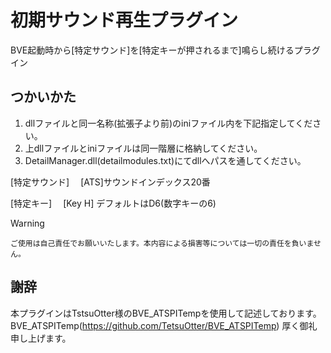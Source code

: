 # 初期サウンド再生プラグイン
BVE起動時から[特定サウンド]を[特定キーが押されるまで]鳴らし続けるプラグイン

## つかいかた
1. dllファイルと同一名称(拡張子より前)のiniファイル内を下記指定してください。
2. 上dllファイルとiniファイルは同一階層に格納してください。
3. DetailManager.dll(detailmodules.txt)にてdllへパスを通してください。

[特定サウンド]
　[ATS]サウンドインデックス20番

[特定キー]
　[Key H] デフォルトはD6(数字キーの6)

> [!WARNING]
> `ご使用は自己責任でお願いいたします。本内容による損害等については一切の責任を負いません。`

## 謝辞
本プラグインはTstsuOtter様のBVE_ATSPITempを使用して記述しております。  
BVE_ATSPITemp(https://github.com/TetsuOtter/BVE_ATSPITemp)
厚く御礼申し上げます。
